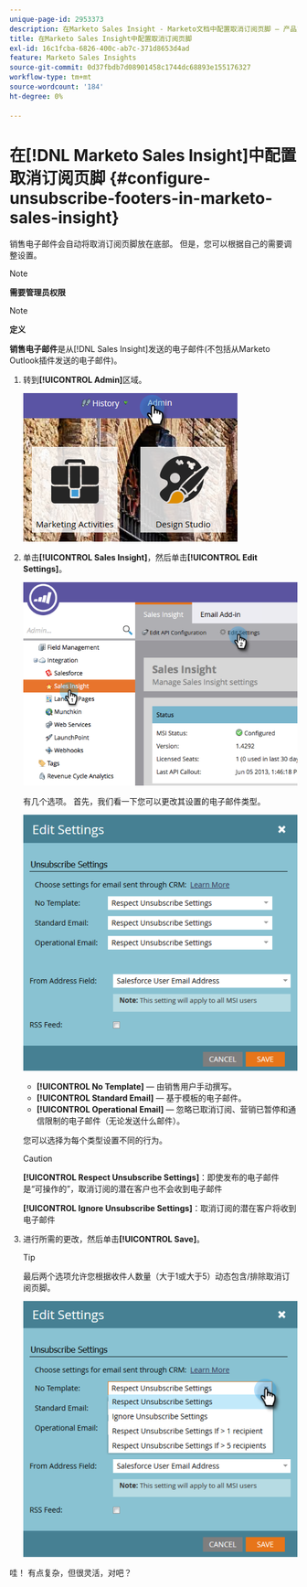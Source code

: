```yaml
---
unique-page-id: 2953373
description: 在Marketo Sales Insight - Marketo文档中配置取消订阅页脚 — 产品文档
title: 在Marketo Sales Insight中配置取消订阅页脚
exl-id: 16c1fcba-6826-400c-ab7c-371d8653d4ad
feature: Marketo Sales Insights
source-git-commit: 0d37fbdb7d08901458c1744dc68893e155176327
workflow-type: tm+mt
source-wordcount: '184'
ht-degree: 0%

---
```


# 在[!DNL Marketo Sales Insight]中配置取消订阅页脚 {#configure-unsubscribe-footers-in-marketo-sales-insight}

销售电子邮件会自动将取消订阅页脚放在底部。 但是，您可以根据自己的需要调整设置。

>[!NOTE]
>
>**需要管理员权限**

>[!NOTE]
>
>**定义**
>
>**销售电子邮件**&#x200B;是从[!DNL Sales Insight]发送的电子邮件(不包括从Marketo Outlook插件发送的电子邮件)。

1. 转到&#x200B;**[!UICONTROL Admin]**&#x200B;区域。

   ![](assets/one-1.png)

1. 单击&#x200B;**[!UICONTROL Sales Insight]**，然后单击&#x200B;**[!UICONTROL Edit Settings]**。

   ![](assets/two-1.png)

   有几个选项。 首先，我们看一下您可以更改其设置的电子邮件类型。

   ![](assets/three-1.png)

   * **[!UICONTROL No Template]** — 由销售用户手动撰写。
   * **[!UICONTROL Standard Email]** — 基于模板的电子邮件。
   * **[!UICONTROL Operational Email]** — 忽略已取消订阅、营销已暂停和通信限制的电子邮件（无论发送什么邮件）。

   您可以选择为每个类型设置不同的行为。

   >[!CAUTION]
   >
   >**[!UICONTROL Respect Unsubscribe Settings]**：即使发布的电子邮件是“可操作的”，取消订阅的潜在客户也不会收到电子邮件
   >
   >**[!UICONTROL Ignore Unsubscribe Settings]**：取消订阅的潜在客户将收到电子邮件

1. 进行所需的更改，然后单击&#x200B;**[!UICONTROL Save]**。

   >[!TIP]
   >
   >最后两个选项允许您根据收件人数量（大于1或大于5）动态包含/排除取消订阅页脚。

   ![](assets/four-1.png)

哇！ 有点复杂，但很灵活，对吧？
